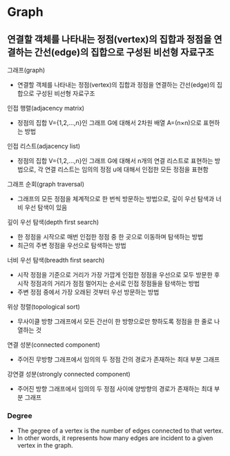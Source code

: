 # Graph

## 연결할 객체를 나타내는 정점(vertex)의 집합과 정점을 연결하는 간선(edge)의 집합으로 구성된 비선형 자료구조

그래프(graph)
- 연결할 객체를 나타내는 정점(vertex)의 집합과 정점을 연결하는 간선(edge)의 집합으로 구성된 비선형 자료구조

인접 행렬(adjacency matrix)
- 정점의 집합 V={1,2,…,n}인 그래프 G에 대해서 2차원 배열 A=(n×n)으로 표현하는 방법

인접 리스트(adjacency list)
- 정점의 집합 V={1,2,…,n}인 그래프 G에 대해서 n개의 연결 리스트로 표현하는 방법으로, 각 연결 리스트는 임의의 정점 u에 대해서 인접한 모든 정점을 표현함

그래프 순회(graph traversal)
- 그래프의 모든 정점을 체계적으로 한 번씩 방문하는 방법으로, 깊이 우선 탐색과 너비 우선 탐색이 있음

깊이 우선 탐색(depth first search)
- 한 정점을 시작으로 매번 인접한 정점 중 한 곳으로 이동하며 탐색하는 방법
- 최근의 주변 정점을 우선으로 탐색하는 방법

너비 우선 탐색(breadth first search)
- 시작 정점을 기준으로 거리가 가장 가깝게 인접한 정점을 우선으로 모두 방문한 후 시작 정점과의 거리가 점점 멀어지는 순서로 인접 정점들을 탐색하는 방법
- 주변 정점 중에서 가장 오래된 것부터 우선 방문하는 방법

위상 정렬(topological sort)
- 무사이클 방향 그래프에서 모든 간선이 한 방향으로만 향하도록 정점을 한 줄로 나열하는 것

연결 성분(connected component)
- 주어진 무방향 그래프에서 임의의 두 정점 간의 경로가 존재하는 최대 부분 그래프

강연결 성분(strongly connected component)
- 주어진 방향 그래프에서 임의의 두 정점 사이에 양방향의 경로가 존재하는 최대 부분 그래프


### Degree
- The gegree of a vertex is the number of edges connected to that vertex.
- In other words, it represents how many edges are incident to a given vertex in the graph.

